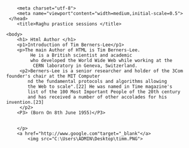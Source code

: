 <!DOCTYPE html>
<html lang="en">
    <head> 
        <div> <centre>
            <p style="font-size: large;"></p>
        
        <meta charset="utf-8">
        <meta name="viewport"content="width=medium,initial-scale=0.5">
     </head>
        <title>Raghu prastice sessions </title>
    
    <body>
        <h1> Html Author </h1>
        <p1>Introduction of Tim Berners-Lee</p1>
        <p>The main Author of HTML is Tim Berners-Lee.
             He is a British scientist and academic 
             who developed the World Wide Web while working at the
              CERN laboratory in Geneva, Switzerland.
         <p2>Berners-Lee is a senior researcher and holder of the 3Com founder's chair at the MIT Computer
            nd the fundamental protocols and algorithms allowing
            the Web to scale".[22] He was named in Time magazine's 
            list of the 100 Most Important People of the 20th century 
            and has received a number of other accolades for his invention.[23]
         </p2>     
        <P3> (Born On 8th June 1955)</P3>
        

        </p>
        <a href="http://www.google.com"target="_blank"</a>
            <img src="C:\Users\ADMIN\Desktop\timm.PNG">
</body>
</html>















